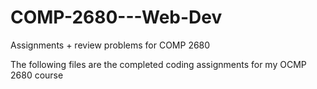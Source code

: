 # COMP-2680---Web-Dev
Assignments + review problems for COMP 2680

The following files are the completed coding assignments for my OCMP 2680 course
